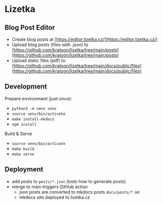 # Lizetka

## Blog Post Editor

- Create blog posts at [https://editor.lizetka.cz/](https://editor.lizetka.cz/)    
- Upload blog posts (files with .json) to [https://github.com/kratoon/lizetka/tree/main/posts](https://github.com/kratoon/lizetka/tree/main/posts)  
- Upload static files (pdf) to [https://github.com/kratoon/lizetka/tree/main/docs/public/files](https://github.com/kratoon/lizetka/tree/main/docs/public/files)  

## Development

Prepare environment (just once): 
- `python3 -m venv venv`
- `source venv/bin/activate`
- `make install-mkdocs`
- `npm install`

Build & Serve
- `source venv/bin/activate`
- `make build`
- `make serve`

## Deployment

- add posts to `posts/*.json` (todo how to generate posts)
- merge to main triggers GitHub action
    - json posts are converted to mkdocs posts `docs/posts/*.md`
    - mkdocs site deployed to lizetka.cz 
 
